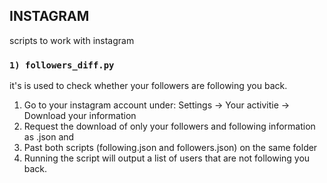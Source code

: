 ## INSTAGRAM

scripts to work with instagram

### `1) followers_diff.py`
it's is used to check whether your followers are following you back.

1. Go to your instagram account under: Settings -> Your activitie -> Download your information
2. Request the download of only your followers and following information as .json and
3. Past both scripts (following.json and followers.json) on the same folder
4. Running the script will output a list of users that are not following you back.


